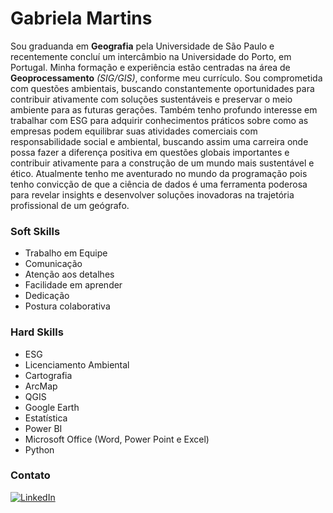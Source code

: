 # Gabriela Martins
Sou graduanda em **Geografia** pela Universidade de São Paulo e recentemente concluí um intercâmbio na Universidade do Porto, em Portugal. Minha formação e experiência estão centradas na área de **Geoprocessamento** *(SIG/GIS)*, conforme meu currículo. Sou comprometida com questões ambientais, buscando constantemente oportunidades para contribuir ativamente com soluções sustentáveis e preservar o meio ambiente para as futuras gerações. Também tenho profundo interesse em trabalhar com ESG para adquirir conhecimentos práticos sobre como as empresas podem equilibrar suas atividades comerciais com responsabilidade social e ambiental, buscando assim uma carreira onde possa fazer a diferença positiva em questões globais importantes e contribuir ativamente para a construção de um mundo mais sustentável e ético. Atualmente tenho me aventurado no mundo da programação pois tenho convicção de que a ciência de dados é uma ferramenta poderosa para revelar insights e desenvolver soluções inovadoras na trajetória profissional de um geógrafo. 


### Soft Skills
* Trabalho em Equipe
* Comunicação
* Atenção aos detalhes
* Facilidade em aprender
* Dedicação
* Postura colaborativa


### Hard Skills
* ESG
* Licenciamento Ambiental
* Cartografia
* ArcMap 
* QGIS
* Google Earth
* Estatística
* Power BI
* Microsoft Office (Word, Power Point e Excel)
* Python

### Contato
[![LinkedIn](https://img.shields.io/badge/LinkedIn-000?style=for-the-badge&logo=linkedin&logoColor=0E76A8)](https://www.linkedin.com/in/gabriela-martins-geo/)